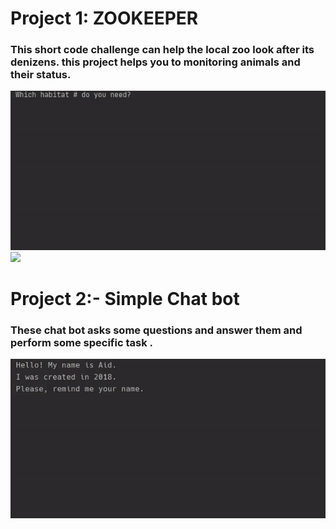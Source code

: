 # Project 1: ZOOKEEPER
### This short code challenge can help the local zoo look after its denizens. this project helps you to monitoring animals and their status.
![](https://github.com/Repidex/Python/blob/main/Projects/Zookeeper/demo_project.gif)
![](https://github.com/Repidex/Python/tree/main/Projects/Zookeeper)


# Project 2:- Simple Chat bot 
### These chat bot asks some questions and answer them and perform some specific task .
![](https://github.com/Repidex/Python/blob/main/Projects/Chat_Bot/bot.gif)
